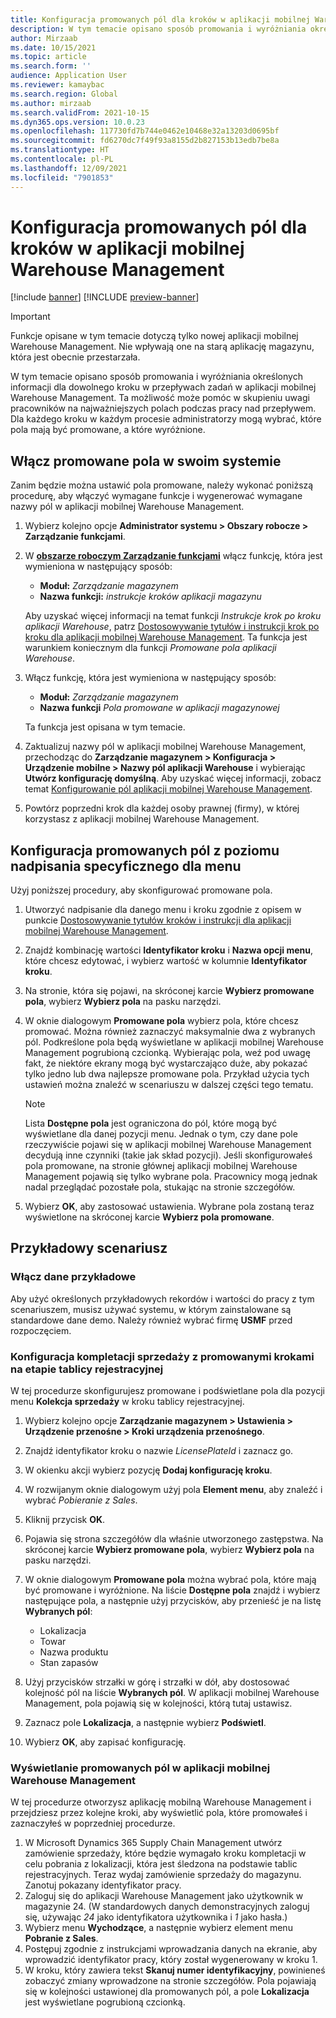 ```yaml
---
title: Konfiguracja promowanych pól dla kroków w aplikacji mobilnej Warehouse Management
description: W tym temacie opisano sposób promowania i wyróżniania określonych informacji dla dowolnego kroku w przepływach zadań w aplikacji mobilnej Warehouse Management.
author: Mirzaab
ms.date: 10/15/2021
ms.topic: article
ms.search.form: ''
audience: Application User
ms.reviewer: kamaybac
ms.search.region: Global
ms.author: mirzaab
ms.search.validFrom: 2021-10-15
ms.dyn365.ops.version: 10.0.23
ms.openlocfilehash: 117730fd7b744e0462e10468e32a13203d0695bf
ms.sourcegitcommit: fd6270dc7f49f93a8155d2b827153b13edb7be8a
ms.translationtype: HT
ms.contentlocale: pl-PL
ms.lasthandoff: 12/09/2021
ms.locfileid: "7901853"
---
```

# <a name="configure-promoted-fields-for-steps-in-the-warehouse-management-mobile-app"></a>Konfiguracja promowanych pól dla kroków w aplikacji mobilnej Warehouse Management

[!include [banner](../includes/banner.md)]
[!INCLUDE [preview-banner](../includes/preview-banner.md)]
<!--KFM: Preview until GA with 10.0.23 -->

> [!IMPORTANT]
> Funkcje opisane w tym temacie dotyczą tylko nowej aplikacji mobilnej Warehouse Management. Nie wpływają one na starą aplikację magazynu, która jest obecnie przestarzała.

W tym temacie opisano sposób promowania i wyróżniania określonych informacji dla dowolnego kroku w przepływach zadań w aplikacji mobilnej Warehouse Management. Ta możliwość może pomóc w skupieniu uwagi pracowników na najważniejszych polach podczas pracy nad przepływem. Dla każdego kroku w każdym procesie administratorzy mogą wybrać, które pola mają być promowane, a które wyróżnione.

## <a name="enable-promoted-fields-in-your-system"></a>Włącz promowane pola w swoim systemie

Zanim będzie można ustawić pola promowane, należy wykonać poniższą procedurę, aby włączyć wymagane funkcje i wygenerować wymagane nazwy pól w aplikacji mobilnej Warehouse Management.

1. Wybierz kolejno opcje **Administrator systemu \> Obszary robocze \> Zarządzanie funkcjami**.
1. W [**obszarze roboczym Zarządzanie funkcjami**](../../fin-ops-core/fin-ops/get-started/feature-management/feature-management-overview.md) włącz funkcję, która jest wymieniona w następujący sposób:

    - **Moduł:** *Zarządzanie magazynem*
    - **Nazwa funkcji:** *instrukcje kroków aplikacji magazynu*

    Aby uzyskać więcej informacji na temat funkcji *Instrukcje krok po kroku aplikacji Warehouse*, patrz [Dostosowywanie tytułów i instrukcji krok po kroku dla aplikacji mobilnej Warehouse Management](mobile-app-titles-instructions.md). Ta funkcja jest warunkiem koniecznym dla funkcji *Promowane pola aplikacji Warehouse*.

1. Włącz funkcję, która jest wymieniona w następujący sposób:

    - **Moduł:** *Zarządzanie magazynem*
    - **Nazwa funkcji** *Pola promowane w aplikacji magazynowej*

    Ta funkcja jest opisana w tym temacie.

1. Zaktualizuj nazwy pól w aplikacji mobilnej Warehouse Management, przechodząc do **Zarządzanie magazynem \> Konfiguracja \> Urządzenie mobilne \> Nazwy pól aplikacji Warehouse** i wybierając **Utwórz konfigurację domyślną**. Aby uzyskać więcej informacji, zobacz temat [Konfigurowanie pól aplikacji mobilnej Warehouse Management](configure-app-field-names-priorities-warehouse.md).
1. Powtórz poprzedni krok dla każdej osoby prawnej (firmy), w której korzystasz z aplikacji mobilnej Warehouse Management.

## <a name="configure-promoted-fields-from-a-menu-specific-override"></a>Konfiguracja promowanych pól z poziomu nadpisania specyficznego dla menu

Użyj poniższej procedury, aby skonfigurować promowane pola.

1. Utworzyć nadpisanie dla danego menu i kroku zgodnie z opisem w punkcie [Dostosowywanie tytułów kroków i instrukcji dla aplikacji mobilnej Warehouse Management](mobile-app-titles-instructions.md).
1. Znajdź kombinację wartości **Identyfikator kroku** i **Nazwa opcji menu**, które chcesz edytować, i wybierz wartość w kolumnie **Identyfikator kroku**.
1. Na stronie, która się pojawi, na skróconej karcie **Wybierz promowane pola**, wybierz **Wybierz pola** na pasku narzędzi.
1. W oknie dialogowym **Promowane pola** wybierz pola, które chcesz promować. Można również zaznaczyć maksymalnie dwa z wybranych pól. Podkreślone pola będą wyświetlane w aplikacji mobilnej Warehouse Management pogrubioną czcionką. Wybierając pola, weź pod uwagę fakt, że niektóre ekrany mogą być wystarczająco duże, aby pokazać tylko jedno lub dwa najlepsze promowane pola. Przykład użycia tych ustawień można znaleźć w scenariuszu w dalszej części tego tematu.

    > [!NOTE]
    > Lista **Dostępne pola** jest ograniczona do pól, które mogą być wyświetlane dla danej pozycji menu. Jednak o tym, czy dane pole rzeczywiście pojawi się w aplikacji mobilnej Warehouse Management decydują inne czynniki (takie jak skład pozycji). Jeśli skonfigurowałeś pola promowane, na stronie głównej aplikacji mobilnej Warehouse Management pojawią się tylko wybrane pola. Pracownicy mogą jednak nadal przeglądać pozostałe pola, stukając na stronie szczegółów.

1. Wybierz **OK**, aby zastosować ustawienia. Wybrane pola zostaną teraz wyświetlone na skróconej karcie **Wybierz pola promowane**.

## <a name="example-scenario"></a>Przykładowy scenariusz

### <a name="enable-sample-data"></a>Włącz dane przykładowe

Aby użyć określonych przykładowych rekordów i wartości do pracy z tym scenariuszem, musisz używać systemu, w którym zainstalowane są standardowe dane demo. Należy również wybrać firmę **USMF** przed rozpoczęciem.

### <a name="configure-sales-picking-with-promoted-steps-on-the-license-plate-step"></a>Konfiguracja kompletacji sprzedaży z promowanymi krokami na etapie tablicy rejestracyjnej

W tej procedurze skonfigurujesz promowane i podświetlane pola dla pozycji menu **Kolekcja sprzedaży** w kroku tablicy rejestracyjnej.

1. Wybierz kolejno opcje **Zarządzanie magazynem \> Ustawienia \> Urządzenie przenośne \> Kroki urządzenia przenośnego**.
1. Znajdź identyfikator kroku o nazwie *LicensePlateId* i zaznacz go.
1. W okienku akcji wybierz pozycję **Dodaj konfigurację kroku**.
1. W rozwijanym oknie dialogowym użyj pola **Element menu**, aby znaleźć i wybrać *Pobieranie z Sales*.
1. Kliknij przycisk **OK**.
1. Pojawia się strona szczegółów dla właśnie utworzonego zastępstwa. Na skróconej karcie **Wybierz promowane pola**, wybierz **Wybierz pola** na pasku narzędzi.
1. W oknie dialogowym **Promowane pola** można wybrać pola, które mają być promowane i wyróżnione. Na liście **Dostępne pola** znajdź i wybierz następujące pola, a następnie użyj przycisków, aby przenieść je na listę **Wybranych pól**:

    - Lokalizacja
    - Towar
    - Nazwa produktu
    - Stan zapasów

1. Użyj przycisków strzałki w górę i strzałki w dół, aby dostosować kolejność pól na liście **Wybranych pól**. W aplikacji mobilnej Warehouse Management, pola pojawią się w kolejności, którą tutaj ustawisz.
1. Zaznacz pole **Lokalizacja**, a następnie wybierz **Podświetl**.
1. Wybierz **OK**, aby zapisać konfigurację.

### <a name="view-the-promoted-fields-in-the-warehouse-management-mobile-app"></a>Wyświetlanie promowanych pól w aplikacji mobilnej Warehouse Management

W tej procedurze otworzysz aplikację mobilną Warehouse Management i przejdziesz przez kolejne kroki, aby wyświetlić pola, które promowałeś i zaznaczyłeś w poprzedniej procedurze.

1. W Microsoft Dynamics 365 Supply Chain Management utwórz zamówienie sprzedaży, które będzie wymagało kroku kompletacji w celu pobrania z lokalizacji, która jest śledzona na podstawie tablic rejestracyjnych. Teraz wydaj zamówienie sprzedaży do magazynu. Zanotuj pokazany identyfikator pracy.
1. Zaloguj się do aplikacji Warehouse Management jako użytkownik w magazynie 24. (W standardowych danych demonstracyjnych zaloguj się, używając *24* jako identyfikatora użytkownika i *1* jako hasła.)
1. Wybierz menu **Wychodzące**, a następnie wybierz element menu **Pobranie z Sales**.
1. Postępuj zgodnie z instrukcjami wprowadzania danych na ekranie, aby wprowadzić identyfikator pracy, który został wygenerowany w kroku 1.
1. W kroku, który zawiera tekst **Skanuj numer identyfikacyjny**, powinieneś zobaczyć zmiany wprowadzone na stronie szczegółów. Pola pojawiają się w kolejności ustawionej dla promowanych pól, a pole **Lokalizacja** jest wyświetlane pogrubioną czcionką.
